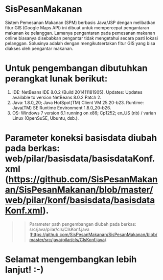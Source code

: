 # SisPesanMakanan
Sistem Pemesanan Makanan (SPM) berbasis Java/JSP dengan melibatkan fitur GIS (Google Maps API) ini dibuat untuk mempercepat pengantaran makanan ke pelanggan. Lamanya pengantaran pada pemesanan makanan online biasanya disebabkan pengantar tidak mengetahui secara pasti lokasi pelanggan. Solusinya adalah dengan mengikutsertakan fitur GIS yang bisa diakses oleh pengantar makanan.

# Untuk pengembangan dibutuhkan perangkat lunak berikut:
1. IDE: NetBeans IDE 8.0.2 (Build 201411181905). Updates: Updates available to version NetBeans 8.0.2 Patch 2.
2. Java: 1.8.0_20; Java HotSpot(TM) Client VM 25.20-b23. Runtime: Java(TM) SE Runtime Environment 1.8.0_20-b26.
3. OS: Windows 7 version 6.1 running on x86; Cp1252; en_US (nb) / varian Linux (OpenSuSE, Ubuntu, dsb.).

# Parameter koneksi basisdata diubah pada berkas: web/pilar/basisdata/basisdataKonf.xml (https://github.com/SisPesanMakanan/SisPesanMakanan/blob/master/web/pilar/konf/basisdata/basisdataKonf.xml).
>> Parameter path pengembangan diubah pada berkas: src/java/pilar/cls/ClsKonf.java (https://github.com/SisPesanMakanan/SisPesanMakanan/blob/master/src/java/pilar/cls/ClsKonf.java).

# Selamat mengembangkan lebih lanjut! :-)
